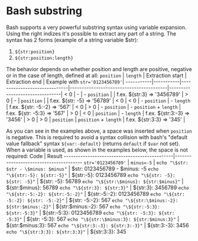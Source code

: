 # Bash substring

Bash supports a very powerful substring syntax using variable expansion. Using the right indizes it's possible to extract
any part of a string. The syntax has 2 forms (example of a string variable $str):
1. `${str:position}`
2. `${str:position:length}` 

The behavior depends on whether position and length are positive, negative or in the case of length, defined at all:
`position` | `length`  | Extraction start             | Extraction end                          | Example with `str='0123456789'`|
-----------|-----------|------------------------------|-----------------------------------------|--------------------------------|
    < 0    |     -     | <string length> - `position` | <string end>                            | f.ex. ${str:3} => '3456789'    |
    > 0    |     -     | `position`                   | <string end>                            | f.ex. ${str: -5} => '56789'    |
    < 0    |    < 0    | <string length> - `position` | <string length> - `length`              | f.ex. ${str: -5:-2} => '567'   |
    < 0    |    > 0    | <string length> - `position` | <string length> - `position` + `length` | f.ex. ${str: -5:3} => '567'    |
    > 0    |    < 0    | `position`                   | <string length> - `length`              | f.ex. ${str:3:-3} => '3456'    |
    > 0    |    > 0    | `position`                   | `position` + `length`                   | f.ex. ${str:3:3} => '345'      |

As you can see in the examples above, a space was inserted when `position` is negative. This is required to avoid a syntax 
collision with bash's "default value fallback" syntax `${var:-default}` (returns `default` if `$var` not set). When a variable is
used, as shown in the examples below, the space is not required:
                     Code                     |                     Result
----------------------------------------------|---------------------------------------
`str='0123456789'`                            |
`minus=-5`                                    |
`echo "\$str: $str - \$minus: $minus"`        | $str: 0123456789 - $minus: -5
`echo "\${str:-5}: ${str:-5}"`                | ${str:-5}: 0123456789
`echo "\${str: -5}: ${str: -5}"`              | ${str: -5}: 56789
`echo "\${str:\$minus}: ${str:$minus}"`       | ${str:$minus}: 56789
`echo "\${str:3}: ${str:3}"`                  | ${str:3}: 3456789
`echo "\${str:-5:-2}: ${str:-5:-2}"`          | ${str:-5:-2}: 0123456789
`echo "\${str: -5:-2}: ${str: -5:-2}"`        | ${str: -5:-2}: 567
`echo "\${str:\$minus:-2}: ${str:$minus:-2}"` | ${str:$minus:-2}: 567
`echo "\${str:-5:3}: ${str:-5:3}"`            | ${str:-5:3}: 0123456789
`echo "\${str: -5:3}: ${str: -5:3}"`          | ${str: -5:3}: 567
`echo "\${str:\$minus:3}: ${str:$minus:3}"`   | ${str:$minus:3}: 567
`echo "\${str:3:-3}: ${str:3:-3}"`            | ${str:3:-3}: 3456
`echo "\${str:3:3}: ${str:3:3}"`              | ${str:3:3}: 345

